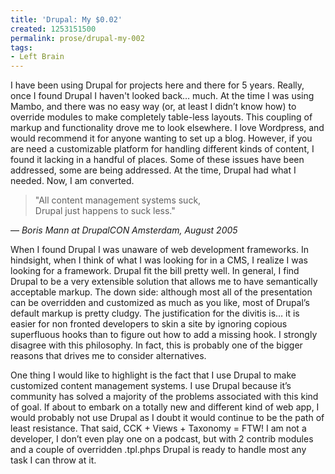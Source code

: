 ```yaml
---
title: 'Drupal: My $0.02'
created: 1253151500
permalink: prose/drupal-my-002
tags:
- Left Brain
---
```

<p>I have been using Drupal for projects here and there for 5 years.  Really, once I found Drupal I haven't looked back&hellip; much. At the time I was using Mambo, and there was no easy way (or, at least I didn&rsquo;t know how) to override modules to make completely table-less layouts. This coupling of markup and functionality drove me to look elsewhere. I love Wordpress, and would recommend it for anyone wanting to set up a blog. However, if you are need a customizable platform for handling different kinds of content, I found it lacking in a handful of places. Some of these issues have been addressed, some are being addressed. At the time, Drupal had what I needed. Now, I am converted. </p>

<blockquote>"All content management systems suck,<br>Drupal just happens to suck less."</blockquote> <p class="citation"> &mdash; <cite>Boris Mann at DrupalCON Amsterdam, August 2005</cite></p>

When I found Drupal I was unaware of web development frameworks. In hindsight, when I think of what I was looking for in a CMS, I realize I was looking for a framework. Drupal fit the bill pretty well. In general, I find Drupal to be a very extensible solution that allows me to have semantically acceptable markup. The down side: although most all of the presentation can be overridden and customized as much as you like, most of Drupal&rsquo;s default markup is pretty cludgy. The justification for the divitis is&hellip; it is easier for non fronted developers to skin a site by ignoring copious superfluous hooks than to figure out how to add a missing hook. I strongly disagree with this philosophy. In fact, this is probably one of the bigger reasons that drives me to consider alternatives.

One thing I would like to highlight is the fact that I use Drupal to make customized content management systems. I use Drupal because it&rsquo;s community has solved a majority of the problems associated with this kind of goal. If about to embark on a totally new and different kind of web app, I would probably not use Drupal as I doubt it would continue to be the path of least resistance. That said, CCK + Views + Taxonomy = FTW! I am not a developer, I don&rsquo;t even play one on a podcast, but with 2 contrib modules and a couple of overridden .tpl.phps Drupal is ready to handle most any task I can throw at it.
